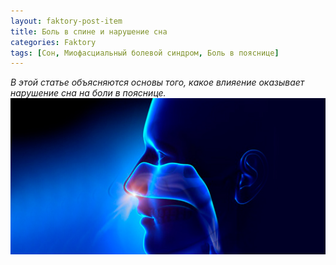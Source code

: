 ```yaml
---
layout: faktory-post-item
title: Боль в спине и нарушение сна
categories: Faktory
tags: [Сон, Миофасциальный болевой синдром, Боль в пояснице]
---
```


*В этой статье объясняются основы того, какое влияение оказывает нарушение сна на боли в пояснице.*
![факторы](/images/factory/other/rinit.jpg)


